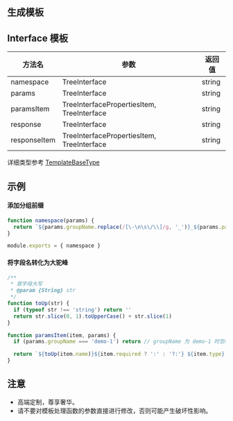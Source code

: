 ## 生成模板

## Interface 模板

| 方法名       | 参数                                       | 返回值 |
| ------------ | ------------------------------------------ | ------ |
| namespace    | TreeInterface                              | string |
| params       | TreeInterface                              | string |
| paramsItem   | TreeInterfacePropertiesItem, TreeInterface | string |
| response     | TreeInterface                              | string |
| responseItem | TreeInterfacePropertiesItem, TreeInterface | string |

详细类型参考 [TemplateBaseType](../src/tools/get-templates.ts#L17)

## 示例

#### 添加分组前缀

```js
function namespace(params) {
  return `${params.groupName.replace(/[\-\n\s\/\\]/g, '_')}_${params.pathName}`
}

module.exports = { namespace }
```

#### 将字段名转化为大驼峰

```js
/**
 * 首字母大写
 * @param {String} str
 */
function toUp(str) {
  if (typeof str !== 'string') return ''
  return str.slice(0, 1).toUpperCase() + str.slice(1)
}

function paramsItem(item, params) {
  if (params.groupName === 'demo-1') return // groupName 为 demo-1 时忽略模板定制

  return `${toUp(item.name)}${item.required ? ':' : '?:'} ${item.type}`
}
```

## 注意

- 高端定制，尊享奢华。
- 请不要对模板处理函数的参数直接进行修改，否则可能产生破坏性影响。
